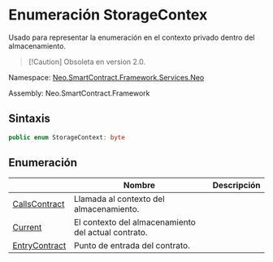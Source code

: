 # Enumeración StorageContex

Usado para representar la enumeración en el contexto privado dentro del almacenamiento.

> [!Caution] Obsoleta en version 2.0.

Namespace: [Neo.SmartContract.Framework.Services.Neo](../Neo.md)

Assembly: Neo.SmartContract.Framework

## Sintaxis

```c#
public enum StorageContext: byte
```

## Enumeración

| | Nombre | Descripción |
| ---------------------------------------- | ---------------------------------------- | ---------------------- |
[CallsContract](StorageContex/CallingContract.md) | Llamada al contexto del almacenamiento. |
[Current](StorageContex/Current.md) | El contexto del almacenamiento del actual contrato. |
[EntryContract](StorageContex/EntryContract.md) | Punto de entrada del contrato. |


